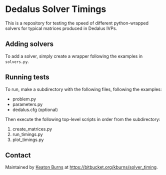 # Dedalus Solver Timings

This is a repository for testing the speed of different python-wrapped solvers for typical matrices produced in Dedalus IVPs.

## Adding solvers

To add a solver, simply create a wrapper following the examples in `solvers.py`.

## Running tests

To run, make a subdirectory with the following files, following the examples:

- problem.py
- parameters.py
- dedalus.cfg (optional)

Then execute the following top-level scripts in order from the subdirectory:

1. create_matrices.py
2. run_timings.py
3. plot_timings.py

## Contact

Maintained by [Keaton Burns](http://keaton-burns.com) at <https://bitbucket.org/kburns/solver_timing>.